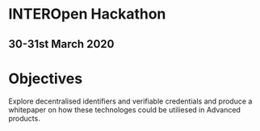 INTEROpen Hackathon
===================

30-31st March 2020
------------------

# Objectives
Explore decentralised identifiers and verifiable credentials and produce a whitepaper
on how these technologes could be utiliesed in Advanced products.
